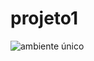 # projeto1

<img src="https://i.pinimg.com/736x/40/dc/08/40dc08ab9b1978363efd27aded942052.jpg" alt="ambiente único">
